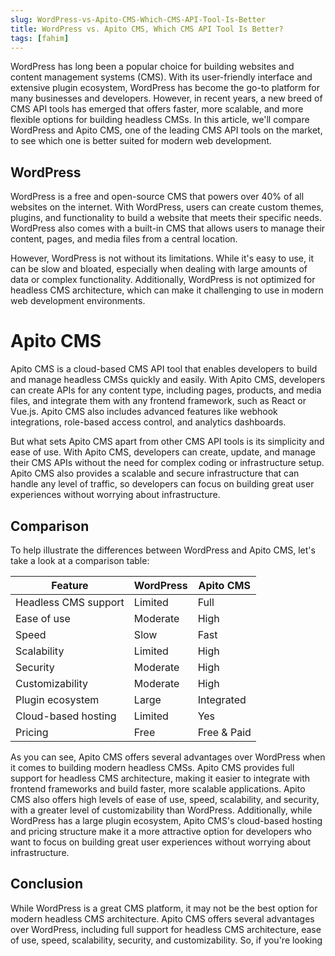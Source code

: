 ```yaml
---
slug: WordPress-vs-Apito-CMS-Which-CMS-API-Tool-Is-Better
title: WordPress vs. Apito CMS, Which CMS API Tool Is Better?
tags: [fahim]
---
```


WordPress has long been a popular choice for building websites and content management systems (CMS). With its user-friendly interface and extensive plugin ecosystem, WordPress has become the go-to platform for many businesses and developers. However, in recent years, a new breed of CMS API tools has emerged that offers faster, more scalable, and more flexible options for building headless CMSs. In this article, we'll compare WordPress and Apito CMS, one of the leading CMS API tools on the market, to see which one is better suited for modern web development.

## WordPress

WordPress is a free and open-source CMS that powers over 40% of all websites on the internet. With WordPress, users can create custom themes, plugins, and functionality to build a website that meets their specific needs. WordPress also comes with a built-in CMS that allows users to manage their content, pages, and media files from a central location.

However, WordPress is not without its limitations. While it's easy to use, it can be slow and bloated, especially when dealing with large amounts of data or complex functionality. Additionally, WordPress is not optimized for headless CMS architecture, which can make it challenging to use in modern web development environments.

# Apito CMS

Apito CMS is a cloud-based CMS API tool that enables developers to build and manage headless CMSs quickly and easily. With Apito CMS, developers can create APIs for any content type, including pages, products, and media files, and integrate them with any frontend framework, such as React or Vue.js. Apito CMS also includes advanced features like webhook integrations, role-based access control, and analytics dashboards.

But what sets Apito CMS apart from other CMS API tools is its simplicity and ease of use. With Apito CMS, developers can create, update, and manage their CMS APIs without the need for complex coding or infrastructure setup. Apito CMS also provides a scalable and secure infrastructure that can handle any level of traffic, so developers can focus on building great user experiences without worrying about infrastructure.

## Comparison

To help illustrate the differences between WordPress and Apito CMS, let's take a look at a comparison table:

| Feature	| WordPress	| Apito CMS |
| ------- | ------- | --------- |
| Headless CMS support |	Limited	 | Full |
| Ease of use | Moderate |	High |
| Speed	| Slow	| Fast |
| Scalability |	Limited	| High |
| Security |	Moderate	| High |
| Customizability |	Moderate |	High |
| Plugin ecosystem | Large | Integrated |
| Cloud-based hosting |	Limited |	Yes |
| Pricing |	Free |	Free & Paid |

As you can see, Apito CMS offers several advantages over WordPress when it comes to building modern headless CMSs. Apito CMS provides full support for headless CMS architecture, making it easier to integrate with frontend frameworks and build faster, more scalable applications. Apito CMS also offers high levels of ease of use, speed, scalability, and security, with a greater level of customizability than WordPress. Additionally, while WordPress has a large plugin ecosystem, Apito CMS's cloud-based hosting and pricing structure make it a more attractive option for developers who want to focus on building great user experiences without worrying about infrastructure.

## Conclusion

While WordPress is a great CMS platform, it may not be the best option for modern headless CMS architecture. Apito CMS offers several advantages over WordPress, including full support for headless CMS architecture, ease of use, speed, scalability, security, and customizability. So, if you're looking



